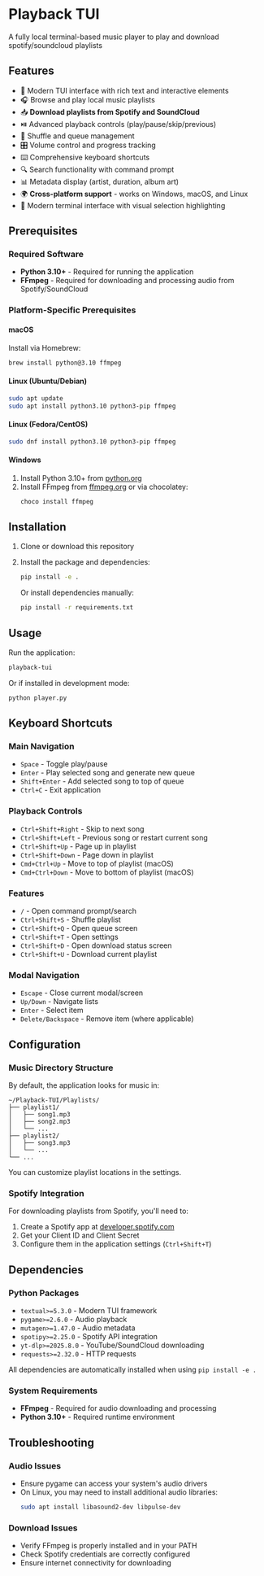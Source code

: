 # Playback TUI

A fully local terminal-based music player to play and download spotify/soundcloud playlists

## Features

- 🎵 Modern TUI interface with rich text and interactive elements
- 🎧 Browse and play local music playlists
- 📥 **Download playlists from Spotify and SoundCloud**
- ⏯️ Advanced playback controls (play/pause/skip/previous)
- 🔀 Shuffle and queue management
- 🎛️ Volume control and progress tracking
- ⌨️ Comprehensive keyboard shortcuts
- 🔍 Search functionality with command prompt
- 📊 Metadata display (artist, duration, album art)
- 🌍 **Cross-platform support** - works on Windows, macOS, and Linux
- 🎨 Modern terminal interface with visual selection highlighting

## Prerequisites

### Required Software
- **Python 3.10+** - Required for running the application
- **FFmpeg** - Required for downloading and processing audio from Spotify/SoundCloud

### Platform-Specific Prerequisites

#### macOS
Install via Homebrew:
```bash
brew install python@3.10 ffmpeg
```

#### Linux (Ubuntu/Debian)
```bash
sudo apt update
sudo apt install python3.10 python3-pip ffmpeg
```

#### Linux (Fedora/CentOS)
```bash
sudo dnf install python3.10 python3-pip ffmpeg
```

#### Windows
1. Install Python 3.10+ from [python.org](https://python.org)
2. Install FFmpeg from [ffmpeg.org](https://ffmpeg.org/download.html) or via chocolatey:
   ```cmd
   choco install ffmpeg
   ```

## Installation

1. Clone or download this repository
2. Install the package and dependencies:
   ```bash
   pip install -e .
   ```
   
   Or install dependencies manually:
   ```bash
   pip install -r requirements.txt
   ```

## Usage

Run the application:
```bash
playback-tui
```

Or if installed in development mode:
```bash
python player.py
```

## Keyboard Shortcuts

### Main Navigation
- `Space` - Toggle play/pause
- `Enter` - Play selected song and generate new queue
- `Shift+Enter` - Add selected song to top of queue
- `Ctrl+C` - Exit application

### Playback Controls
- `Ctrl+Shift+Right` - Skip to next song
- `Ctrl+Shift+Left` - Previous song or restart current song
- `Ctrl+Shift+Up` - Page up in playlist
- `Ctrl+Shift+Down` - Page down in playlist
- `Cmd+Ctrl+Up` - Move to top of playlist (macOS)
- `Cmd+Ctrl+Down` - Move to bottom of playlist (macOS)

### Features
- `/` - Open command prompt/search
- `Ctrl+Shift+S` - Shuffle playlist
- `Ctrl+Shift+Q` - Open queue screen
- `Ctrl+Shift+T` - Open settings
- `Ctrl+Shift+D` - Open download status screen
- `Ctrl+Shift+U` - Download current playlist

### Modal Navigation
- `Escape` - Close current modal/screen
- `Up/Down` - Navigate lists
- `Enter` - Select item
- `Delete/Backspace` - Remove item (where applicable)

## Configuration

### Music Directory Structure
By default, the application looks for music in:
```
~/Playback-TUI/Playlists/
├── playlist1/
│   ├── song1.mp3
│   ├── song2.mp3
│   └── ...
├── playlist2/
│   ├── song3.mp3
│   └── ...
└── ...
```

You can customize playlist locations in the settings.

### Spotify Integration
For downloading playlists from Spotify, you'll need to:

1. Create a Spotify app at [developer.spotify.com](https://developer.spotify.com/dashboard)
2. Get your Client ID and Client Secret
3. Configure them in the application settings (`Ctrl+Shift+T`)

## Dependencies

### Python Packages
- `textual>=5.3.0` - Modern TUI framework
- `pygame>=2.6.0` - Audio playback
- `mutagen>=1.47.0` - Audio metadata
- `spotipy>=2.25.0` - Spotify API integration
- `yt-dlp>=2025.8.0` - YouTube/SoundCloud downloading
- `requests>=2.32.0` - HTTP requests

All dependencies are automatically installed when using `pip install -e .`

### System Requirements
- **FFmpeg** - Required for audio downloading and processing
- **Python 3.10+** - Required runtime environment

## Troubleshooting

### Audio Issues
- Ensure pygame can access your system's audio drivers
- On Linux, you may need to install additional audio libraries:
  ```bash
  sudo apt install libasound2-dev libpulse-dev
  ```

### Download Issues
- Verify FFmpeg is properly installed and in your PATH
- Check Spotify credentials are correctly configured
- Ensure internet connectivity for downloading
